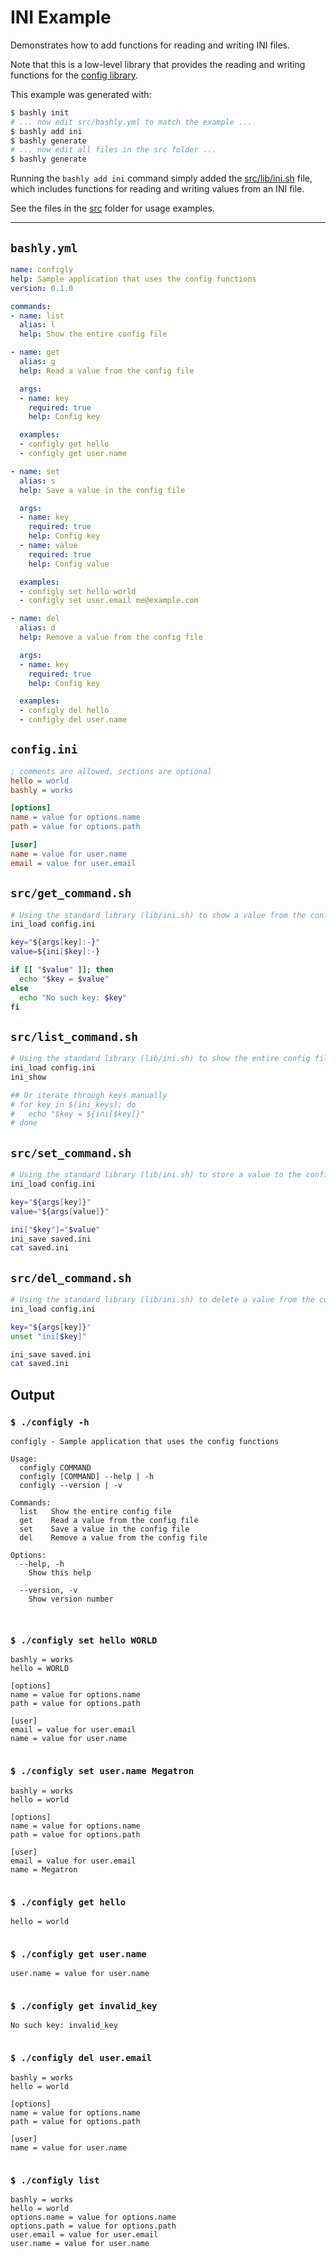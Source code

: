 # INI Example

Demonstrates how to add functions for reading and writing INI files.

Note that this is a low-level library that provides the reading and writing
functions for the [config library](https://github.com/DannyBen/bashly/tree/master/examples/config#readme).

This example was generated with:

```bash
$ bashly init
# ... now edit src/bashly.yml to match the example ...
$ bashly add ini
$ bashly generate
# ... now edit all files in the src folder ...
$ bashly generate
```

Running the `bashly add ini` command simply added the
[src/lib/ini.sh](src/lib/ini.sh) file, which includes functions for
reading and writing values from an INI file.

See the files in the [src](src) folder for usage examples.

<!-- include: config.ini src/get_command.sh src/list_command.sh src/set_command.sh src/del_command.sh -->

-----

## `bashly.yml`

````yaml
name: configly
help: Sample application that uses the config functions
version: 0.1.0

commands:
- name: list
  alias: l
  help: Show the entire config file

- name: get
  alias: g
  help: Read a value from the config file

  args:
  - name: key
    required: true
    help: Config key

  examples:
  - configly get hello
  - configly get user.name

- name: set
  alias: s
  help: Save a value in the config file

  args:
  - name: key
    required: true
    help: Config key
  - name: value
    required: true
    help: Config value

  examples:
  - configly set hello world
  - configly set user.email me@example.com

- name: del
  alias: d
  help: Remove a value from the config file

  args:
  - name: key
    required: true
    help: Config key

  examples:
  - configly del hello
  - configly del user.name
````

## `config.ini`

````ini
; comments are allowed, sections are optional
hello = world
bashly = works

[options]
name = value for options.name
path = value for options.path

[user]
name = value for user.name
email = value for user.email

````

## `src/get_command.sh`

````bash
# Using the standard library (lib/ini.sh) to show a value from the config
ini_load config.ini

key="${args[key]:-}"
value=${ini[$key]:-}

if [[ "$value" ]]; then
  echo "$key = $value"
else
  echo "No such key: $key"
fi

````

## `src/list_command.sh`

````bash
# Using the standard library (lib/ini.sh) to show the entire config file
ini_load config.ini
ini_show

## Or iterate through keys manually
# for key in $(ini_keys); do 
#   echo "$key = ${ini[$key]}"
# done
````

## `src/set_command.sh`

````bash
# Using the standard library (lib/ini.sh) to store a value to the config
ini_load config.ini

key="${args[key]}"
value="${args[value]}"

ini["$key"]="$value"
ini_save saved.ini
cat saved.ini

````

## `src/del_command.sh`

````bash
# Using the standard library (lib/ini.sh) to delete a value from the config
ini_load config.ini

key="${args[key]}"
unset "ini[$key]"

ini_save saved.ini
cat saved.ini


````


## Output

### `$ ./configly -h`

````shell
configly - Sample application that uses the config functions

Usage:
  configly COMMAND
  configly [COMMAND] --help | -h
  configly --version | -v

Commands:
  list   Show the entire config file
  get    Read a value from the config file
  set    Save a value in the config file
  del    Remove a value from the config file

Options:
  --help, -h
    Show this help

  --version, -v
    Show version number



````

### `$ ./configly set hello WORLD`

````shell
bashly = works
hello = WORLD

[options]
name = value for options.name
path = value for options.path

[user]
email = value for user.email
name = value for user.name


````

### `$ ./configly set user.name Megatron`

````shell
bashly = works
hello = world

[options]
name = value for options.name
path = value for options.path

[user]
email = value for user.email
name = Megatron


````

### `$ ./configly get hello`

````shell
hello = world


````

### `$ ./configly get user.name`

````shell
user.name = value for user.name


````

### `$ ./configly get invalid_key`

````shell
No such key: invalid_key


````

### `$ ./configly del user.email`

````shell
bashly = works
hello = world

[options]
name = value for options.name
path = value for options.path

[user]
name = value for user.name


````

### `$ ./configly list`

````shell
bashly = works
hello = world
options.name = value for options.name
options.path = value for options.path
user.email = value for user.email
user.name = value for user.name


````



